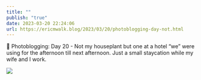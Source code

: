 ```yaml
---
title: ""
publish: "true"
date: 2023-03-20 22:24:06
url: https://ericmwalk.blog/2023/03/20/photoblogging-day-not.html
---
```


📸 Photoblogging: Day 20 - Not my houseplant but one at a hotel “we” were using for the afternoon till next afternoon. Just a small staycation while my wife and I work.


![](https://ericmwalk.blog/uploads/2023/7a96f09fc3.jpg)